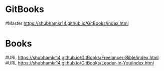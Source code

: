 # GitBooks
#Master https://shubhamkr14.github.io/GitBooks/index.html

# Books
#URL https://shubhamkr14.github.io/GitBooks/Freelancer-Bible/index.html
#URL https://shubhamkr14.github.io/GitBooks/Leader-in-You/index.html